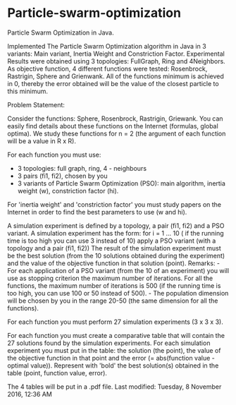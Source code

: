 # Particle-swarm-optimization
Particle Swarm Optimization in Java.

Implemented The Particle Swarm Optimization algorithm in Java in  3 variants: Main variant, Inertia Weight and Constriction Factor.
Experimental Results were obtained using 3 topologies: FullGraph, Ring and 4Neighbors.
As objective function, 4 different functions were tested: Rosenbrock, Rastrigin, Sphere and Grienwank.
All of the functions minimum is achieved in 0, thereby the error obtained will be the value of the closest particle to this minimum.


Problem Statement:


Consider the functions: Sphere, Rosenbrock, Rastrigin, Griewank. You can easily find details about these functions on the Internet (formulas, global optima). We study these functions for n = 2 (the argument of each function will be a value in R x R).

For each function you must use:

- 3 topologies: full graph, ring, 4 - neighbours
- 3 pairs (fi1, fi2), chosen by you
- 3 variants of Particle Swarm Optimization (PSO): main algorithm, inertia weight (w), constriction factor (hi).

For 'inertia weight' and 'constriction factor' you must study papers on the Internet in order to find the best parameters to use (w and hi).

A simulation experiment is defined by a topology, a pair (fi1, fi2) and a PSO variant. A simulation experiment has the form:
    for i = 1 ... 10 ( if the running time is too high you can use 3 instead of 10)
        apply a PSO variant (with a topology and a pair (fi1, fi2))
The result of the simulation experiment must be the best solution (from the 10 solutions obtained during the experiment) and the value of the objective function in that solution (point).
Remarks:
    - For each application of a PSO variant (from the 10 of an experiment) you will use as stopping criterion the maximum number of iterations. For all the functions, the maximum number of iterations is 500 (if the running time is too high, you can use 100 or 50 instead of 500).
    - The population dimension will be chosen by you in the range 20-50 (the same dimension for all the functions).

For each function you must perform 27 simulation experiments (3 x 3 x 3).

For each function you must create a comparative table that will contain the 27 solutions found by the simulation experiments. For each simulation experiment you must put in the table: the solution (the point), the value of the objective function in that point and the error (= abs(function value - optimal value)). Represent with 'bold' the best solution(s) obtained in the table (point, function value, error).

The 4 tables will be put in a .pdf file.
Last modified: Tuesday, 8 November 2016, 12:36 AM

